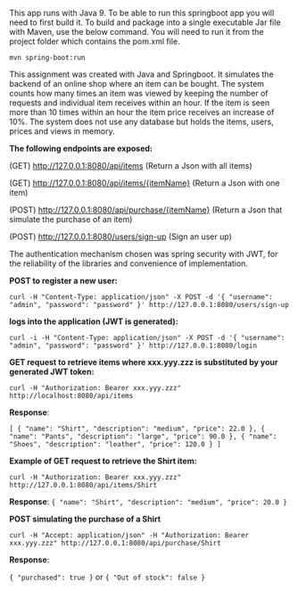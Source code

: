 
This app runs with Java 9.
To be able to run this springboot app you will need to first build it. To build and package into a single executable Jar file with Maven, use the below command.
You will need to run it from the project folder which contains the pom.xml file.

`mvn spring-boot:run`

This assignment was created with Java and Springboot. It simulates the backend of an online shop where an item can be bought.
The system counts how many times an item was viewed by keeping the number of requests and individual item receives within an hour.
If the item is seen more than 10 times within an hour the item price receives an increase of 10%. The system does not use any database
but holds the items, users, prices and views in memory.
   
**The following endpoints are exposed:**

(GET) http://127.0.0.1:8080/api/items (Return a Json with all items)

(GET) http://127.0.0.1:8080/api/items/{itemName} (Return a Json with one item)

(POST) http://127.0.0.1:8080/api/purchase/{itemName} (Return a Json that simulate the purchase of an item)

(POST) http://127.0.0.1:8080/users/sign-up (Sign an user up)

The authentication mechanism chosen was spring security with JWT, for the reliability of the libraries and convenience of implementation.

**POST to register a new user:**

`curl -H "Content-Type: application/json" -X POST -d '{
     "username": "admin",
     "password": "password"
 }' http://127.0.0.1:8080/users/sign-up`                   
           
**logs into the application (JWT is generated):**

`curl -i -H "Content-Type: application/json" -X POST -d '{
     "username": "admin",
     "password": "password"
 }' http://127.0.0.1:8080/login`   
 
**GET request to retrieve items where xxx.yyy.zzz is substituted by your generated JWT token:**

`curl -H "Authorization: Bearer xxx.yyy.zzz" http://localhost:8080/api/items` 

**Response**:

`[
     {
         "name": "Shirt",
         "description": "medium",
         "price": 22.0
     },
     {
         "name": "Pants",
         "description": "large",
         "price": 90.0
     },
     {
         "name": "Shoes",
         "description": "leather",
         "price": 120.0
     }
 ]`

**Example of GET request to retrieve the Shirt item:**

`curl -H "Authorization: Bearer xxx.yyy.zzz" http://127.0.0.1:8080/api/items/Shirt` 

**Response**: `{
               "name": "Shirt",
               "description": "medium",
               "price": 20.0
           }`
           
   **POST simulating the purchase of a Shirt**
   
   `curl -H "Accept: application/json" -H "Authorization: Bearer xxx.yyy.zzz" http://127.0.0.1:8080/api/purchase/Shirt`
    
   
**Response**: 

`{ "purchased": true }` or `{ "Out of stock": false }`   